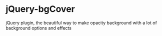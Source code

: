 # jQuery-bgCover
jQuery plugin, the beautiful way to make opacity background with a lot of background options and effects
